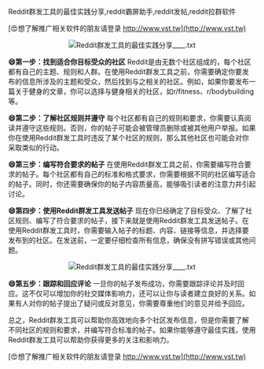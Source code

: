 Reddit群发工具的最佳实践分享,reddit霸屏助手,reddit发帖,reddit拉群软件

[😍想了解推广相关软件的朋友请登录 http://www.vst.tw](http://www.vst.tw)

 <center><img src="https://vst.tw/MP4/tuiguang/png/4.png" alt="Reddit群发工具的最佳实践分享____.txt"></center>

**😄第一步：找到适合你目标受众的社区**
Reddit是由无数个社区组成的，每个社区都有自己的主题、规则和人群。在使用Reddit群发工具之前，你需要确定你要发布的信息所涉及的主题和受众，然后找到与之相关的社区。例如，如果你要发布一篇关于健身的文章，你可以选择与健身相关的社区，如r/fitness、r/bodybuilding等。

**😄第二步：了解社区规则并遵守**
每个社区都有自己的规则和要求，你需要认真阅读并遵守这些规则。否则，你的帖子可能会被管理员删除或被其他用户举报。如果你在使用Reddit群发工具时违反了某个社区的规则，那么其他社区也可能会对你采取类似的行动。

**😄第三步：编写符合要求的帖子**
在使用Reddit群发工具之前，你需要编写符合要求的帖子。每个社区都有自己的标准和格式要求，你需要根据不同的社区编写适合的帖子。同时，你还需要确保你的帖子内容质量高，能够吸引读者的注意力并引起讨论。

**😄第四步：使用Reddit群发工具发送帖子**
现在你已经确定了目标受众、了解了社区规则、编写了符合要求的帖子，接下来就是使用Reddit群发工具发送帖子。在使用Reddit群发工具时，你需要输入帖子的标题、内容、链接等信息，并选择要发布到的社区。在发送前，一定要仔细检查所有信息，确保没有拼写错误或其他问题。

 <center><img src="https://vst.tw/MP4/tuiguang/png/3.png" alt="Reddit群发工具的最佳实践分享____.txt"></center>

**😄第五步：跟踪和回应评论**
一旦你的帖子发布成功，你需要跟踪评论并及时回应。这不仅可以增加你的社交媒体影响力，还可以让你与读者建立良好的关系。如果有人对你的帖子提出了疑问或反对意见，你需要尊重他们的意见并给予回应。

总之，Reddit群发工具可以帮助你高效地向多个社区发布信息，但是你需要了解不同社区的规则和要求，并编写符合标准的帖子。如果你能够遵守最佳实践，使用Reddit群发工具可以帮助你获得更多的关注和影响力。

[😍想了解推广相关软件的朋友请登录 http://www.vst.tw](http://www.vst.tw)



